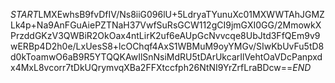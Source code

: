 $START$LMXEwhsB9fvDfIV/Ns8iiG096lU+5LdryaTYunuXc01MXWWTAhJGMZLk4p+Na9AnFGuAiePZTNaH37VwfSuRsGCW112gCI9jmGXI0GG/2MmowkXPrzddGKzV3QWBiR2OkOax4ntLirK2uf6eAUpGcNvvcqe8UbJtd3FfQEm9v9wERBp4D2h0e/LxUesS8+lcOChqf4AxS1WBMuM9oyYMGv/SIwKbUvFu5tD8d0kToamwO6aB9R5YTQQKAwIlSnNsiMdRU5tDArUkcarIlVehtOaVDcPanpxdx4MxL8vcorr7tDkUQrymvqXBa2FFXtccfph26NtNI9YrZrfLraBDcw==$END$